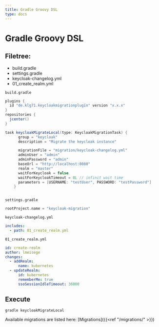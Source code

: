 ```yaml
---
title: Gradle Groovy DSL
type: docs
---
```

# Gradle Groovy DSL

## Filetree:
- build.gradle
- settings.gradle
- keycloak-changelog.yml
- 01_create_realm.yml

`build.gradle`
```gradle
plugins {
  id "de.klg71.keycloakmigrationplugin" version "x.x.x"
}
repositories { 
  jcenter()
}

task keycloakMigrateLocal(type: KeycloakMigrationTask) {
      group = "keycloak"
      description = "Migrate the keycloak instance"

      migrationFile = "migration/keycloak-changelog.yml"
      adminUser = "admin"
      adminPassword = "admin"
      baseUrl = "http://localhost:8080"
      realm = "master"
      waitForKeycloak = false
      waitForKeycloakTimeout = 0L // infinit wait time
      parameters = [USERNAME: "testUser", PASSWORD: "testPassword"]
    }
   
```
`settings.gradle`
```gradle
rootProject.name = "keycloak-migration"
```

`keycloak-changelog.yml`
```yaml
includes:
  - path: 01_create_realm.yml
```
`01_create_realm.yml`
```yaml
id: create-realm
author: lmeisege
changes:
  - addRealm:
      name: kubernetes
  - updateRealm:
      id: kubernetes
      rememberMe: true
      ssoSessionIdleTimeout: 36000
```
## Execute
```shell script
gradle keycloakMigrateLocal
```
Available migrations are listed here: [Migrations]({{<ref "/migrations/" >}})

